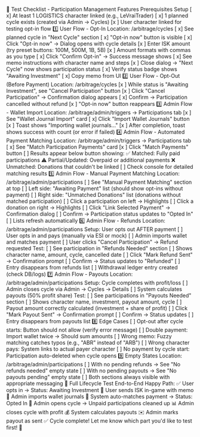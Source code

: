🧪 Test Checklist - Participation Management Features
Prerequisites Setup
[ x] At least 1 LOGISTICS character linked (e.g., LeVraiTrader)
[ x] 1 planned cycle exists (created via Admin → Cycles)
[x ] User character linked for testing opt-in flow
1️⃣ User Flow - Opt-In
Location: /arbitrage/cycles
[ x] See planned cycle in "Next Cycle" section
[ x] "Opt-in now" button is visible
[ x] Click "Opt-in now" → Dialog opens with cycle details
[x ] Enter ISK amount (try preset buttons: 100M, 500M, 1B, 5B)
[x ] Amount formats with commas as you type
[ x] Click "Confirm Opt-in" → Success message shows
[ x] See memo instructions with character name and steps
[x ] Close dialog → "Next Cycle" now shows participation status
[ x] Verify status badge shows "Awaiting Investment"
[ x] Copy memo from UI
2️⃣ User Flow - Opt-Out (Before Payment)
Location: /arbitrage/cycles
[x ] While status is "Awaiting Investment", see "Cancel Participation" button
[x ] Click "Cancel Participation" → Confirmation dialog appears
[ x] Confirm → Participation cancelled without refund
[x ] "Opt-in now" button reappears
3️⃣ Admin Flow - Wallet Import
Location: /arbitrage/admin/triggers → Participations tab
[x ] See "Wallet Journal Import" card
[ x] Click "Import Wallet Journals" button
[x ] Toast shows "Importing wallet journals..."
[x ] After completion, toast shows success with count (or error if failed)
4️⃣ Admin Flow - Automated Payment Matching
Location: /arbitrage/admin/triggers → Participations tab
[ x] See "Match Participation Payments" card
[x ] Click "Match Payments" button
[ ] Results appear below button showing:
✅ Matched: Fully paid participations
⚠️ Partial/Updated: Overpaid or additional payments
❌ Unmatched: Donations that couldn't be linked
[ ] Check console for detailed matching results
5️⃣ Admin Flow - Manual Payment Matching
Location: /arbitrage/admin/participations
[ ] See "Manual Payment Matching" section at top
[ ] Left side: "Awaiting Payment" list (should show opt-ins without payment)
[ ] Right side: "Unmatched Donations" list (donations without matched participation)
[ ] Click a participation on left → Highlights
[ ] Click a donation on right → Highlights
[ ] Click "Link Selected Payment" → Confirmation dialog
[ ] Confirm → Participation status updates to "Opted In"
[ ] Lists refresh automatically
6️⃣ Admin Flow - Refunds
Location: /arbitrage/admin/participations
Setup: User opts out AFTER payment
[ ] User opts in and pays (manually via ESI or mock)
[ ] Admin imports wallet and matches payment
[ ] User clicks "Cancel Participation" → Refund requested
Test:
[ ] See participation in "Refunds Needed" section
[ ] Shows character name, amount, cycle, cancelled date
[ ] Click "Mark Refund Sent" → Confirmation prompt
[ ] Confirm → Status updates to "Refunded"
[ ] Entry disappears from refunds list
[ ] Withdrawal ledger entry created (check DB/logs)
7️⃣ Admin Flow - Payouts
Location: /arbitrage/admin/participations
Setup: Cycle completes with profit/loss
[ ] Admin closes cycle via Admin → Cycles → Details
[ ] System calculates payouts (50% profit share)
Test:
[ ] See participations in "Payouts Needed" section
[ ] Shows character name, investment, payout amount, cycle
[ ] Payout amount correctly calculated (investment + share of profit)
[ ] Click "Mark Payout Sent" → Confirmation prompt
[ ] Confirm → Status updates
[ ] Entry disappears from payouts list
8️⃣ Edge Cases
[ ] Opt-out after cycle starts: Button should not allow (verify error message)
[ ] Double payment: Import wallet twice → Should sum amounts
[ ] Wrong memo: Fuzzy matching catches typos (e.g., "ABR" instead of "ARB")
[ ] Wrong character pays: System links to actual payer character
[ ] No payment by cycle start: Participation auto-deleted when cycle opens
9️⃣ Empty States
Location: /arbitrage/admin/participations
[ ] With no pending refunds → See "No refunds needed" empty state
[ ] With no pending payouts → See "No payouts pending" empty state
[ ] Both sections always visible with appropriate messaging
🎯 Full Lifecycle Test
End-to-End Happy Path:
✅ User opts in → Status: Awaiting Investment
💸 User sends ISK in-game with memo
🔄 Admin imports wallet journals
🔗 System auto-matches payment → Status: Opted In
🚀 Admin opens cycle → Unpaid participations cleaned up
📊 Admin closes cycle with profit
💰 System calculates payouts
✉️ Admin marks payout as sent
✅ Cycle complete!
Let me know which part you'd like to test first! 🚀
